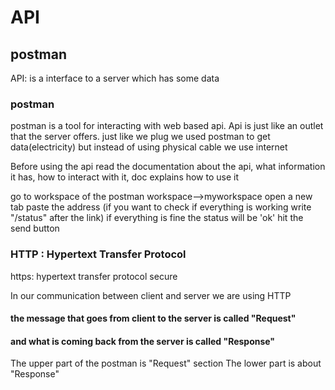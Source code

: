 # API

## postman

API: is a interface to a server which has some data

### postman

postman is a tool for interacting with web based api. Api is just like an outlet that the server offers. just like we plug we used postman to get data(electricity) but instead of using physical cable we use internet

Before using the api read the documentation about the api, what information it has, how to interact with it, doc explains how to use it

go to workspace of the postman
workspace-->myworkspace
open a new tab
paste the address (if you want to check if everything is working write "/status" after the link) if everything is fine the status will be 'ok'
hit the send button

### HTTP : Hypertext Transfer Protocol

https: hypertext transfer protocol secure

In our communication between client and server we are using HTTP

#### the message that goes from client to the server is called "Request"

#### and what is coming back from the server is called "Response"

The upper part of the postman is "Request" section
The lower part is about "Response"
